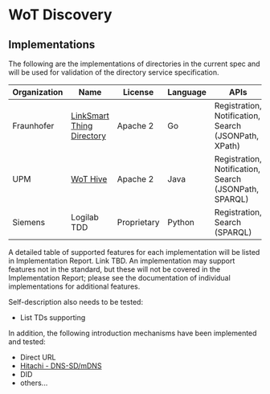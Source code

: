 # WoT Discovery
## Implementations
The following are the implementations of directories in the current spec and will be used for validation of the directory service specification.

| Organization | Name | License | Language | APIs |
|---|---|---|---|---|
| Fraunhofer | [LinkSmart Thing Directory][1] | Apache 2 | Go | Registration, Notification, Search (JSONPath, XPath) |
| UPM | [WoT Hive][2] | Apache 2 | Java | Registration, Notification, Search (JSONPath, SPARQL) |
| Siemens | Logilab TDD | Proprietary | Python | Registration, Search (SPARQL) |


A detailed table of supported features for each implementation will be listed in Implementation Report.  Link TBD.
An implementation may support features not in the standard, but these will not be covered in the 
Implementation Report; please see the documentation of individual implementations for additional features.

Self-description also needs to be tested:
* List TDs supporting 

In addition, the following introduction mechanisms have been implemented and tested:
* Direct URL
* [Hitachi - DNS-SD/mDNS](implementations/hitachi_intro.md)
* DID
* others...


[1]: https://github.com/linksmart/thing-directory
[2]: https://github.com/oeg-upm/wot-hive
